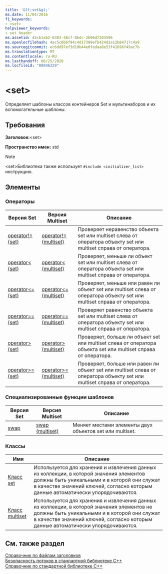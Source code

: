 ```yaml
---
title: '&lt;set&gt;'
ms.date: 11/04/2016
f1_keywords:
- <set>
helpviewer_keywords:
- set header
ms.assetid: 43cb1ab2-6383-48cf-8bdc-2b96d7203596
ms.openlocfilehash: 4ac5c0bbf94c4d17389efb424d2e12b84717c4a9
ms.sourcegitcommit: ec6dd97ef3d10b44e0fedaa8e53f41696f49ac7b
ms.translationtype: MT
ms.contentlocale: ru-RU
ms.lasthandoff: 08/25/2020
ms.locfileid: "88846229"
---
```

# <a name="ltsetgt"></a>&lt;set&gt;

Определяет шаблоны классов контейнеров Set и мультинаборов и их вспомогательные шаблоны.

## <a name="requirements"></a>Требования

**Заголовок:**\<set>

**Пространство имен:** std

> [!NOTE]
> \<set>Библиотека также использует `#include <initializer_list>` инструкцию.

## <a name="members"></a>Элементы

### <a name="operators"></a>Операторы

|Версия Set|Версия Multiset|Описание|
|-|-|-|
|[operator!= (set)](../standard-library/set-operators.md#op_neq)|[operator!= (multiset)](../standard-library/set-operators.md#op_neq)|Проверяет неравенство объекта set или multiset слева от оператора объекту set или multiset справа от оператора.|
|[operator< (set)](../standard-library/set-operators.md#op_lt)|[operator< (multiset)](../standard-library/set-operators.md#op_lt_multiset)|Проверяет, меньше ли объект set или multiset слева от оператора объекта set или multiset справа от оператора.|
|[operator<= (set)](../standard-library/set-operators.md#op_lt_eq)|[operator\<= (multiset)](../standard-library/set-operators.md#op_lt_eq_multiset)|Проверяет, меньше или равен ли объект set или multiset слева от оператора объекту set или multiset справа от оператора.|
|[operator== (set)](../standard-library/set-operators.md#op_eq_eq)|[operator== (multiset)](../standard-library/set-operators.md#op_eq_eq_multiset)|Проверяет равенство объекта set или multiset слева от оператора объекту set или multiset справа от оператора.|
|[operator> (set)](../standard-library/set-operators.md#op_gt)|[operator> (multiset)](../standard-library/set-operators.md#op_gt_multiset)|Проверяет, больше ли объект set или multiset слева от оператора объекта set или multiset справа от оператора.|
|[operator>= (set)](../standard-library/set-operators.md#op_gt_eq)|[operator>= (multiset)](../standard-library/set-operators.md#op_gt_eq_multiset)|Проверяет, больше или равен ли объект set или multiset слева от оператора объекту set или multiset справа от оператора.|

### <a name="specialized-template-functions"></a>Специализированные функции шаблонов

|Версия Set|Версия Multiset|Описание|
|-|-|-|
|[swap](../standard-library/set-functions.md#swap)|[swap (multiset)](../standard-library/set-functions.md#swap_multiset)|Меняет местами элементы двух объектов set или multiset.|

### <a name="classes"></a>Классы

|Имя|Описание|
|-|-|
|[Класс set](../standard-library/set-class.md)|Используется для хранения и извлечения данных из коллекции, в которой значения элементов должны быть уникальными и в которой они служат в качестве значений ключей, согласно которым данные автоматически упорядочиваются.|
|[Класс multiset](../standard-library/multiset-class.md)|Используется для хранения и извлечения данных из коллекции, в которой значения элементов не должны быть уникальными и в которой они служат в качестве значений ключей, согласно которым данные автоматически упорядочиваются.|

## <a name="see-also"></a>См. также раздел

[Справочник по файлам заголовков](../standard-library/cpp-standard-library-header-files.md)\
[Безопасность потоков в стандартной библиотеке C++](../standard-library/thread-safety-in-the-cpp-standard-library.md)\
[Справочник по стандартной библиотеке C++](../standard-library/cpp-standard-library-reference.md)
